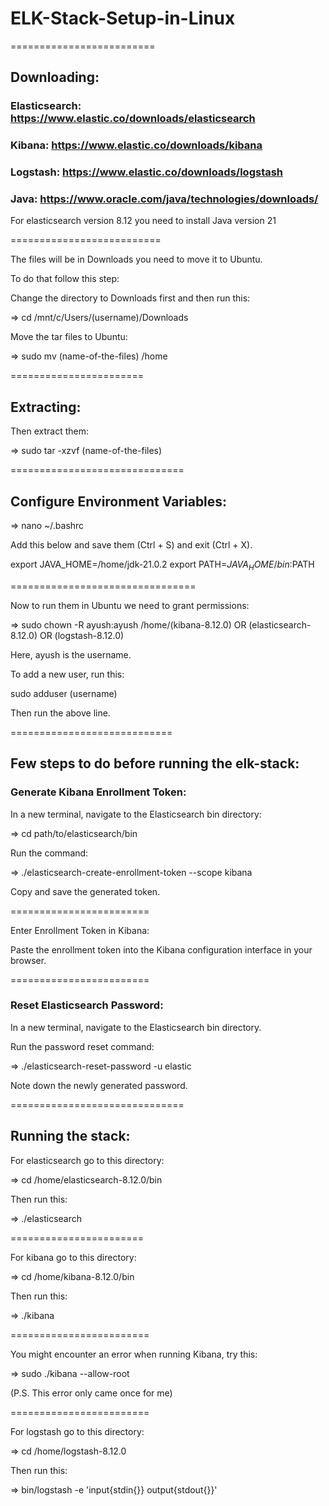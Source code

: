# ELK-Stack-Setup-in-Linux

=========================
## Downloading:

### Elasticsearch: https://www.elastic.co/downloads/elasticsearch

### Kibana: https://www.elastic.co/downloads/kibana

### Logstash: https://www.elastic.co/downloads/logstash

### Java: https://www.oracle.com/java/technologies/downloads/

For elasticsearch version 8.12 you need to install Java version 21

==========================

The files will be in Downloads you need to move it to Ubuntu.

To do that follow this step:

Change the directory to Downloads first and then run this:

=> cd /mnt/c/Users/(username)/Downloads

Move the tar files to Ubuntu:

=> sudo mv (name-of-the-files) /home

=======================

## Extracting:

Then extract them:

=> sudo tar -xzvf (name-of-the-files)

==============================

## Configure Environment Variables:

=> nano ~/.bashrc

Add this below and save them (Ctrl + S) and exit (Ctrl + X).

export JAVA_HOME=/home/jdk-21.0.2
export PATH=$JAVA_HOME/bin:$PATH

================================

Now to run them in Ubuntu we need to grant permissions:

=> sudo chown -R ayush:ayush /home/(kibana-8.12.0) OR (elasticsearch-8.12.0) OR (logstash-8.12.0)

Here, ayush is the username.

To add a new user, run this:

sudo adduser (username) 

Then run the above line.

============================

## Few steps to do before running the elk-stack:

### Generate Kibana Enrollment Token:

In a new terminal, navigate to the Elasticsearch bin directory:

=> cd path/to/elasticsearch/bin

Run the command:

=> ./elasticsearch-create-enrollment-token --scope kibana

Copy and save the generated token.

========================

Enter Enrollment Token in Kibana:

Paste the enrollment token into the Kibana configuration interface in your browser.

========================

### Reset Elasticsearch Password:

In a new terminal, navigate to the Elasticsearch bin directory.

Run the password reset command:

=> ./elasticsearch-reset-password -u elastic

Note down the newly generated password.

==============================

## Running the stack:

For elasticsearch go to this directory:

=> cd /home/elasticsearch-8.12.0/bin

Then run this:

=> ./elasticsearch

=======================

For kibana go to this directory:

=> cd /home/kibana-8.12.0/bin

Then run this:

=> ./kibana

========================

You might encounter an error when running Kibana, try this:

=> sudo ./kibana --allow-root

(P.S. This error only came once for me)

========================

For logstash go to this directory:

=> cd /home/logstash-8.12.0

Then run this:

=> bin/logstash -e 'input{stdin{}} output{stdout{}}'





